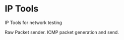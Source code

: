 IP Tools
========

IP Tools for network testing


Raw Packet sender.
ICMP packet generation and send.

